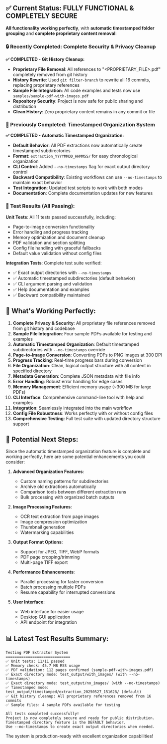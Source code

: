 
## ✅ Current Status: **FULLY FUNCTIONAL & COMPLETELY SECURE**

**All functionality working perfectly**, with **automatic timestamped folder grouping** and **complete proprietary content removal**:

### 🔒 Recently Completed: Complete Security & Privacy Cleanup

**✅ COMPLETED - Git History Cleanup:**
- **Proprietary File Removal**: All references to "<PROPRIETARY_FILE>.pdf" completely removed from git history
- **History Rewrite**: Used `git filter-branch` to rewrite all 16 commits, replacing proprietary references
- **Sample File Integration**: All code examples and tests now use `samples/sample-pdf-with-images.pdf`
- **Repository Security**: Project is now safe for public sharing and distribution
- **Clean History**: Zero proprietary content remains in any commit or file

### 🎯 Previously Completed: Timestamped Organization System

**✅ COMPLETED - Automatic Timestamped Organization:**
- **Default Behavior**: All PDF extractions now automatically create timestamped subdirectories
- **Format**: `extraction_YYYYMMDD_HHMMSS/` for easy chronological organization
- **CLI Control**: Added `--no-timestamps` flag for exact output directory control
- **Backward Compatibility**: Existing workflows can use `--no-timestamps` to maintain exact behavior
- **Test Integration**: Updated test scripts to work with both modes
- **Documentation**: Complete documentation updates for new features

### 🧪 Test Results (All Passing):

**Unit Tests**: All 11 tests passed successfully, including:
- Page-to-image conversion functionality
- Error handling and progress tracking  
- Memory optimization and document cleanup
- PDF validation and section splitting
- Config file handling with graceful fallbacks
- Default value validation without config files

**Integration Tests**: Complete test suite verified:
- ✅ Exact output directories with `--no-timestamps`
- ✅ Automatic timestamped subdirectories (default behavior)
- ✅ CLI argument parsing and validation
- ✅ Help documentation and examples
- ✅ Backward compatibility maintained

## 🎯 What's Working Perfectly:

1. **Complete Privacy & Security**: All proprietary file references removed from git history and codebase
2. **Sample File Integration**: Four sample PDFs available for testing and examples
3. **Automatic Timestamped Organization**: Default timestamped subdirectories with `--no-timestamps` override
4. **Page-to-Image Conversion**: Converting PDFs to PNG images at 300 DPI
5. **Progress Tracking**: Real-time progress bars during conversion
6. **File Organization**: Clean, logical output structure with all content in specified directory
7. **Metadata Generation**: Complete JSON metadata with file info
8. **Error Handling**: Robust error handling for edge cases
9. **Memory Management**: Efficient memory usage (~300 MB for large PDFs)
10. **CLI Interface**: Comprehensive command-line tool with help and examples
11. **Integration**: Seamlessly integrated into the main workflow
12. **Config File Robustness**: Works perfectly with or without config files
13. **Comprehensive Testing**: Full test suite with updated directory structure support

## 🚀 Potential Next Steps:

Since the automatic timestamped organization feature is complete and working perfectly, here are some potential enhancements you could consider:

1. **Advanced Organization Features**:
   - Custom naming patterns for subdirectories
   - Archive old extractions automatically
   - Comparison tools between different extraction runs
   - Bulk processing with organized batch outputs

2. **Image Processing Features**:
   - OCR text extraction from page images
   - Image compression optimization
   - Thumbnail generation
   - Watermarking capabilities

3. **Output Format Options**:
   - Support for JPEG, TIFF, WebP formats
   - PDF page cropping/trimming
   - Multi-page TIFF export

4. **Performance Enhancements**:
   - Parallel processing for faster conversion
   - Batch processing multiple PDFs
   - Resume capability for interrupted conversions

5. **User Interface**:
   - Web interface for easier usage
   - Desktop GUI application
   - API endpoint for integration

## 📊 Latest Test Results Summary:

```
Testing PDF Extractor System
=============================
✅ Unit tests: 11/11 passed
✅ Memory check: 45.7 MB RSS usage  
✅ PDF validation: 112 pages confirmed (sample-pdf-with-images.pdf)
✅ Exact directory mode: test_output/with_images/ (with --no-timestamps)
✅ Exact directory mode: test_output/no_images/ (with --no-timestamps)  
✅ Timestamped mode: test_output/timestamped/extraction_20250527_151628/ (default)
✅ Git history cleanup: All proprietary references removed from 16 commits
✅ Sample files: 4 sample PDFs available for testing

All tests completed successfully!
Project is now completely secure and ready for public distribution.
Timestamped directory feature is the DEFAULT behavior.
Use --no-timestamps to create exact output directories when needed.
```

The system is production-ready with excellent organization capabilities!
